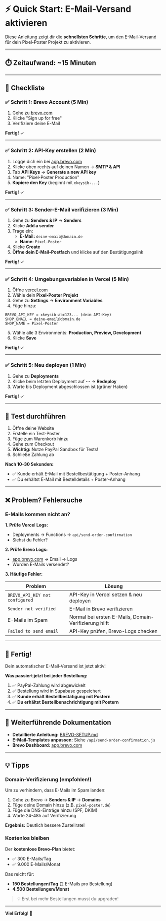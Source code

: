 # ⚡ Quick Start: E-Mail-Versand aktivieren

Diese Anleitung zeigt dir die **schnellsten Schritte**, um den E-Mail-Versand für dein Pixel-Poster Projekt zu aktivieren.

---

## ⏱️ Zeitaufwand: ~15 Minuten

---

## 📝 Checkliste

### ✅ Schritt 1: Brevo Account (5 Min)

1. Gehe zu [brevo.com](https://www.brevo.com)
2. Klicke "Sign up for free"
3. Verifiziere deine E-Mail

**Fertig!** ✓

---

### ✅ Schritt 2: API-Key erstellen (2 Min)

1. Logge dich ein bei [app.brevo.com](https://app.brevo.com)
2. Klicke oben rechts auf deinen Namen → **SMTP & API**
3. Tab **API Keys** → **Generate a new API key**
4. Name: "Pixel-Poster Production"
5. **Kopiere den Key** (beginnt mit `xkeysib-...`)

**Fertig!** ✓

---

### ✅ Schritt 3: Sender-E-Mail verifizieren (3 Min)

1. Gehe zu **Senders & IP** → **Senders**
2. Klicke **Add a sender**
3. Trage ein:
   - **E-Mail:** `deine-email@domain.de`
   - **Name:** `Pixel-Poster`
4. Klicke **Create**
5. **Öffne dein E-Mail-Postfach** und klicke auf den Bestätigungslink

**Fertig!** ✓

---

### ✅ Schritt 4: Umgebungsvariablen in Vercel (5 Min)

1. Öffne [vercel.com](https://vercel.com)
2. Wähle dein **Pixel-Poster Projekt**
3. Gehe zu **Settings** → **Environment Variables**
4. Füge hinzu:

```
BREVO_API_KEY = xkeysib-abc123... (dein API-Key)
SHOP_EMAIL = deine-email@domain.de
SHOP_NAME = Pixel-Poster
```

5. Wähle alle 3 Environments: **Production, Preview, Development**
6. Klicke **Save**

**Fertig!** ✓

---

### ✅ Schritt 5: Neu deployen (1 Min)

1. Gehe zu **Deployments**
2. Klicke beim letzten Deployment auf **⋯** → **Redeploy**
3. Warte bis Deployment abgeschlossen ist (grüner Haken)

**Fertig!** ✓

---

## 🧪 Test durchführen

1. Öffne deine Website
2. Erstelle ein Test-Poster
3. Füge zum Warenkorb hinzu
4. Gehe zum Checkout
5. **Wichtig:** Nutze PayPal Sandbox für Tests!
6. Schließe Zahlung ab

**Nach 10-30 Sekunden:**
- ✅ Kunde erhält E-Mail mit Bestellbestätigung + Poster-Anhang
- ✅ Du erhältst E-Mail mit Bestelldetails + Poster-Anhang

---

## ❌ Problem? Fehlersuche

### E-Mails kommen nicht an?

**1. Prüfe Vercel Logs:**
- Deployments → Functions → `api/send-order-confirmation`
- Siehst du Fehler?

**2. Prüfe Brevo Logs:**
- [app.brevo.com](https://app.brevo.com) → Email → Logs
- Wurden E-Mails versendet?

**3. Häufige Fehler:**

| Problem | Lösung |
|---------|--------|
| `BREVO_API_KEY not configured` | API-Key in Vercel setzen & neu deployen |
| `Sender not verified` | E-Mail in Brevo verifizieren |
| E-Mails im Spam | Normal bei ersten E-Mails, Domain-Verifizierung hilft |
| `Failed to send email` | API-Key prüfen, Brevo-Logs checken |

---

## 🎉 Fertig!

Dein automatischer E-Mail-Versand ist jetzt aktiv!

**Was passiert jetzt bei jeder Bestellung:**
1. ✅ PayPal-Zahlung wird abgewickelt
2. ✅ Bestellung wird in Supabase gespeichert
3. ✅ **Kunde erhält Bestellbestätigung mit Postern**
4. ✅ **Du erhältst Bestellbenachrichtigung mit Postern**

---

## 📖 Weiterführende Dokumentation

- **Detaillierte Anleitung:** [BREVO-SETUP.md](./BREVO-SETUP.md)
- **E-Mail-Templates anpassen:** Siehe `/api/send-order-confirmation.js`
- **Brevo Dashboard:** [app.brevo.com](https://app.brevo.com)

---

## 💡 Tipps

### Domain-Verifizierung (empfohlen!)

Um zu verhindern, dass E-Mails im Spam landen:

1. Gehe zu Brevo → **Senders & IP** → **Domains**
2. Füge deine Domain hinzu (z.B. `pixel-poster.de`)
3. Füge die DNS-Einträge hinzu (SPF, DKIM)
4. Warte 24-48h auf Verifizierung

**Ergebnis:** Deutlich bessere Zustellrate!

### Kostenlos bleiben

Der **kostenlose Brevo-Plan** bietet:
- ✅ 300 E-Mails/Tag
- ✅ 9.000 E-Mails/Monat

Das reicht für:
- **150 Bestellungen/Tag** (2 E-Mails pro Bestellung)
- **4.500 Bestellungen/Monat**

> 💡 Erst bei mehr Bestellungen musst du upgraden!

---

**Viel Erfolg! 🚀**

